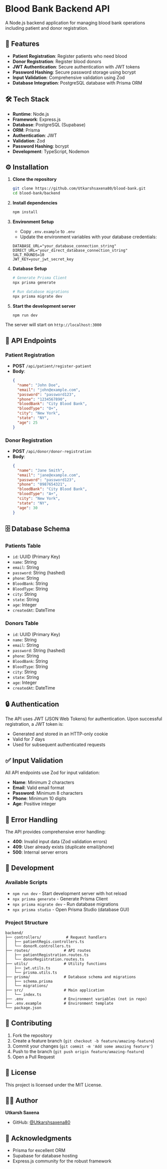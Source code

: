 # Blood Bank Backend API

A Node.js backend application for managing blood bank operations including patient and donor registration.

## 🚀 Features

- **Patient Registration**: Register patients who need blood
- **Donor Registration**: Register blood donors
- **JWT Authentication**: Secure authentication with JWT tokens
- **Password Hashing**: Secure password storage using bcrypt
- **Input Validation**: Comprehensive validation using Zod
- **Database Integration**: PostgreSQL database with Prisma ORM

## 🛠️ Tech Stack

- **Runtime**: Node.js
- **Framework**: Express.js
- **Database**: PostgreSQL (Supabase)
- **ORM**: Prisma
- **Authentication**: JWT
- **Validation**: Zod
- **Password Hashing**: bcrypt
- **Development**: TypeScript, Nodemon


## ⚙️ Installation

1. **Clone the repository**
   ```bash
   git clone https://github.com/Utkarshsaxena80/blood-bank.git
   cd blood-bank/backend
   ```

2. **Install dependencies**
   ```bash
   npm install
   ```

3. **Environment Setup**
   - Copy `.env.example` to `.env`
   - Update the environment variables with your database credentials:
   ```env
   DATABASE_URL="your_database_connection_string"
   DIRECT_URL="your_direct_database_connection_string"
   SALT_ROUNDS=10
   JWT_KEY=your_jwt_secret_key
   ```

4. **Database Setup**
   ```bash
   # Generate Prisma Client
   npx prisma generate
   
   # Run database migrations
   npx prisma migrate dev
   ```

5. **Start the development server**
   ```bash
   npm run dev
   ```

The server will start on `http://localhost:3000`

## 📡 API Endpoints

### Patient Registration
- **POST** `/api/patient/register-patient`
- **Body**:
  ```json
  {
    "name": "John Doe",
    "email": "john@example.com",
    "password": "password123",
    "phone": "1234567890",
    "bloodBank": "City Blood Bank",
    "bloodType": "O+",
    "city": "New York",
    "state": "NY",
    "age": 25
  }
  ```

### Donor Registration
- **POST** `/api/donor/donor-registration`
- **Body**:
  ```json
  {
    "name": "Jane Smith",
    "email": "jane@example.com",
    "password": "password123",
    "phone": "0987654321",
    "bloodBank": "City Blood Bank",
    "bloodType": "A+",
    "city": "New York",
    "state": "NY",
    "age": 30
  }
  ```

## 🗄️ Database Schema

### Patients Table
- `id`: UUID (Primary Key)
- `name`: String
- `email`: String
- `password`: String (hashed)
- `phone`: String
- `BloodBank`: String
- `BloodType`: String
- `city`: String
- `state`: String
- `age`: Integer
- `createdAt`: DateTime

### Donors Table
- `id`: UUID (Primary Key)
- `name`: String
- `email`: String
- `password`: String (hashed)
- `phone`: String
- `BloodBank`: String
- `BloodType`: String
- `city`: String
- `state`: String
- `age`: Integer
- `createdAt`: DateTime

## 🔒 Authentication

The API uses JWT (JSON Web Tokens) for authentication. Upon successful registration, a JWT token is:
- Generated and stored in an HTTP-only cookie
- Valid for 7 days
- Used for subsequent authenticated requests

## ✅ Input Validation

All API endpoints use Zod for input validation:
- **Name**: Minimum 2 characters
- **Email**: Valid email format
- **Password**: Minimum 8 characters
- **Phone**: Minimum 10 digits
- **Age**: Positive integer

## 🚦 Error Handling

The API provides comprehensive error handling:
- **400**: Invalid input data (Zod validation errors)
- **409**: User already exists (duplicate email/phone)
- **500**: Internal server errors

## 🔧 Development

### Available Scripts

- `npm run dev` - Start development server with hot reload
- `npx prisma generate` - Generate Prisma Client
- `npx prisma migrate dev` - Run database migrations
- `npx prisma studio` - Open Prisma Studio (database GUI)

### Project Structure

```
backend/
├── controllers/           # Request handlers
│   ├── patientRegis.controllers.ts
│   └── donorR.controllers.ts
├── routes/               # API routes
│   ├── patientRegistration.routes.ts
│   └── donorRegistration.routes.ts
├── utils/                # Utility functions
│   ├── jwt.utils.ts
│   └── prisma.utils.ts
├── prisma/               # Database schema and migrations
│   ├── schema.prisma
│   └── migrations/
├── src/                  # Main application
│   └── index.ts
├── .env                  # Environment variables (not in repo)
├── .env.example          # Environment template
└── package.json
```

## 🤝 Contributing

1. Fork the repository
2. Create a feature branch (`git checkout -b feature/amazing-feature`)
3. Commit your changes (`git commit -m 'Add some amazing feature'`)
4. Push to the branch (`git push origin feature/amazing-feature`)
5. Open a Pull Request

## 📝 License

This project is licensed under the MIT License.

## 👨‍💻 Author

**Utkarsh Saxena**
- GitHub: [@Utkarshsaxena80](https://github.com/Utkarshsaxena80)

## 🙏 Acknowledgments

- Prisma for excellent ORM
- Supabase for database hosting
- Express.js community for the robust framework